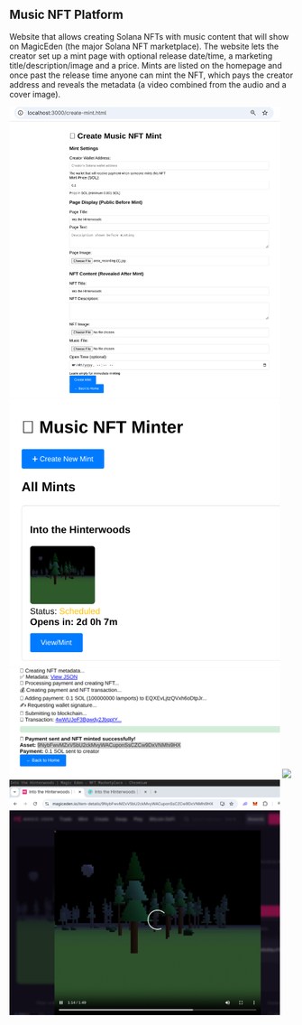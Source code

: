 ## Music NFT Platform
Website that allows creating Solana NFTs with music content that will show on MagicEden 
(the major Solana NFT marketplace). The website lets the creator set up a mint page with
optional release date/time, a marketing title/description/image and a price. Mints are 
listed on the homepage and once past the release time anyone can mint the NFT, which pays the
creator address and reveals the metadata (a video combined from the audio and a cover image).

<img src="screen1.jpg" width="480"/>
<img src="screen2.jpg" width="480"/>
<img src="screen3.jpg" width="480"/>
<img src="screen4.jpg" width="480"/>
<img src="screen5.jpg" width="480"/>
